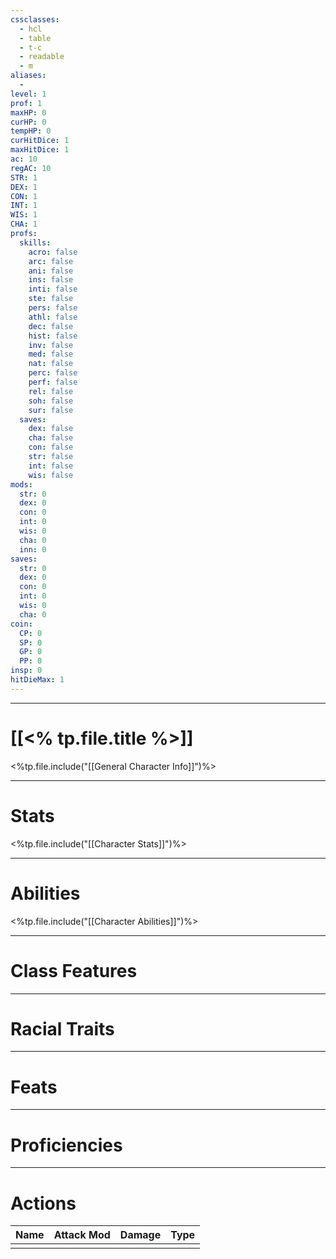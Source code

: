 ```yaml
---
cssclasses:
  - hcl
  - table
  - t-c
  - readable
  - m
aliases:
  - 
level: 1
prof: 1
maxHP: 0
curHP: 0
tempHP: 0
curHitDice: 1
maxHitDice: 1
ac: 10
regAC: 10
STR: 1
DEX: 1
CON: 1
INT: 1
WIS: 1
CHA: 1
profs:
  skills:
    acro: false
    arc: false
    ani: false
    ins: false
    inti: false
    ste: false
    pers: false
    athl: false
    dec: false
    hist: false
    inv: false
    med: false
    nat: false
    perc: false
    perf: false
    rel: false
    soh: false
    sur: false
  saves:
    dex: false
    cha: false
    con: false
    str: false
    int: false
    wis: false
mods:
  str: 0
  dex: 0
  con: 0
  int: 0
  wis: 0
  cha: 0
  inn: 0
saves:
  str: 0
  dex: 0
  con: 0
  int: 0
  wis: 0
  cha: 0
coin:
  CP: 0
  SP: 0
  GP: 0
  PP: 0
insp: 0
hitDieMax: 1
---
```

---

# [[<% tp.file.title %>]]
<%tp.file.include("[[General Character Info]]")%>

---
# Stats
<%tp.file.include("[[Character Stats]]")%>

---
# Abilities
<%tp.file.include("[[Character Abilities]]")%>

---
# Class Features




---
# Racial Traits



---
# Feats


---
# Proficiencies



---
# Actions

| Name | Attack Mod | Damage | Type |
| ---- | ---------- | ------ | ---- |
|      |            |        |      |
